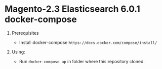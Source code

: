 # Magento-2.3 Elasticsearch 6.0.1 docker-compose

1. Prerequisites
    - Install docker-compose `https://docs.docker.com/compose/install/`
    
1. Using:
    - Run `docker-compose up` in folder where this repository cloned.

